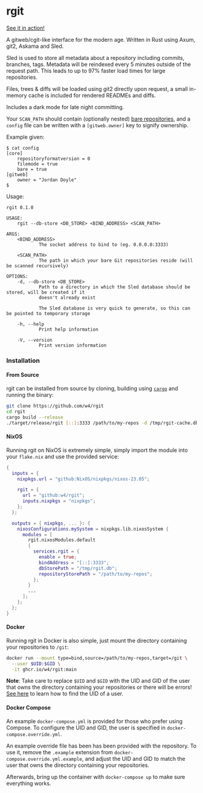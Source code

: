 # rgit

[See it in action!](https://git.inept.dev/)

A gitweb/cgit-like interface for the modern age. Written in Rust using Axum, git2, Askama and Sled.

Sled is used to store all metadata about a repository including commits, branches, tags. Metadata
will be reindexed every 5 minutes outside of the request path. This leads to up to 97% faster load
times for large repositories.

Files, trees & diffs will be loaded using git2 directly upon request, a small in-memory cache is
included for rendered READMEs and diffs.

Includes a dark mode for late night committing.

Your `SCAN_PATH` should contain (optionally nested) [bare repositories][], and a `config` file
can be written with a `[gitweb.owner]` key to signify ownership.

Example given:
```text
$ cat config
[core]
	repositoryformatversion = 0
	filemode = true
	bare = true
[gitweb]
	owner = "Jordan Doyle"
$
```

[bare repositories]: https://git-scm.com/book/en/v2/Git-on-the-Server-Getting-Git-on-a-Server

Usage:

```
rgit 0.1.0

USAGE:
    rgit --db-store <DB_STORE> <BIND_ADDRESS> <SCAN_PATH>

ARGS:
    <BIND_ADDRESS>
            The socket address to bind to (eg. 0.0.0.0:3333)

    <SCAN_PATH>
            The path in which your bare Git repositories reside (will be scanned recursively)

OPTIONS:
    -d, --db-store <DB_STORE>
            Path to a directory in which the Sled database should be stored, will be created if it
            doesn't already exist

            The Sled database is very quick to generate, so this can be pointed to temporary storage

    -h, --help
            Print help information

    -V, --version
            Print version information
```

### Installation

#### From Source

rgit can be installed from source by cloning, building using [`cargo`][] and running the binary:

```bash
git clone https://github.com/w4/rgit
cd rgit
cargo build --release
./target/release/rgit [::]:3333 /path/to/my-repos -d /tmp/rgit-cache.db
```

[`cargo`]: https://www.rust-lang.org/

#### NixOS

Running rgit on NixOS is extremely simple, simply import the module into your `flake.nix`
and use the provided service:

```nix
{
  inputs = {
    nixpkgs.url = "github:NixOS/nixpkgs/nixos-23.05";

    rgit = {
      url = "github:w4/rgit";
      inputs.nixpkgs = "nixpkgs";
    };
  };

  outputs = { nixpkgs, ... }: {
    nixosConfigurations.mySystem = nixpkgs.lib.nixosSystem {
      modules = [
        rgit.nixosModules.default
        {
          services.rgit = {
            enable = true;
            bindAddress = "[::]:3333";
            dbStorePath = "/tmp/rgit.db";
            repositoryStorePath = "/path/to/my-repos";
          };
        }
        ...
      ];
    };
  };
}
```

#### Docker

Running rgit in Docker is also simple, just mount the directory containing your repositories to
`/git`:

```bash
docker run --mount type=bind,source=/path/to/my-repos,target=/git \
  --user $UID:$GID \
  -it ghcr.io/w4/rgit:main
```

**Note**: Take care to replace `$UID` and `$GID` with the UID and GID of the user
that owns the directory containing your repositories or there will be errors! [See
here](https://linuxhandbook.com/uid-linux/) to learn how to find the UID of a user.

#### Docker Compose

An example `docker-compose.yml` is provided for those who prefer using Compose. To configure
the UID and GID, the user is specified in `docker-compose.override.yml`.

An example override file has been has been provided with the repository. To use it, remove the
`.example` extension from `docker-compose.override.yml.example`, and adjust the UID and GID to
match the user that owns the directory containing your repositories.

Afterwards, bring up the container with `docker-compose up` to make sure everything works.
